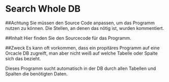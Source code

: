 ﻿# Search Whole DB


##Achtung
Sie müssen den Source Code anpassen, um das Programm nutzen zu können. Die Stellen, an denen das nötig ist, wurden kommentiert.

##Inhalt
Hier finden Sie den Sourcecode für das Programm.

##Zweck
Es kann oft vorkommen, dass ein propitäres Programm auf eine Orcacle DB zugreift, man aber nicht weiß auf welche Tabelle oder Spalte sich das bezieht.

Dieses Programm sucht automatisch in der DB durch allen Tabellen und Spalten die benötigten Daten.